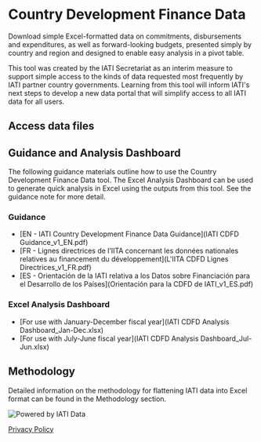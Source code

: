 # Country Development Finance Data

Download simple Excel-formatted data on commitments, disbursements and expenditures, as well as forward-looking budgets, presented simply by country and region and designed to enable easy analysis in a pivot table.

This tool was created by the IATI Secretariat as an interim measure to support simple access to the kinds of data requested most frequently by IATI partner country governments. Learning from this tool will inform IATI's next steps to develop a new data portal that will simplify access to all IATI data for all users.

## Access data files

<DownloadFile />

## Guidance and Analysis Dashboard

The following guidance materials outline how to use the Country Development Finance Data tool. The Excel Analysis Dashboard can be used to generate quick analysis in Excel using the outputs from this tool. See the guidance note for more detail.

### Guidance

* [EN - IATI Country Development Finance Data Guidance](IATI CDFD Guidance_v1_EN.pdf)
* [FR - Lignes directrices de l’IITA concernant les données nationales
relatives au financement du développement](L'IITA CDFD Lignes Directrices_v1_FR.pdf)
* [ES - Orientación de la IATI relativa a los Datos sobre Financiación para el
Desarrollo de los Países](Orientación para la CDFD de IATI_v1_ES.pdf)

### Excel Analysis Dashboard

* [For use with January-December fiscal year](IATI CDFD Analysis Dashboard_Jan-Dec.xlsx)
* [For use with July-June fiscal year](IATI CDFD Analysis Dashboard_Jul-Jun.xlsx)

## Methodology
Detailed information on the methodology for flattening IATI data into Excel format can be found in the Methodology section.

<p class="center-logo">
	<img src="/powered-by-iati.png" alt="Powered by IATI Data" />
</p>

[Privacy Policy](https://iatistandard.org/en/privacy-policy/)